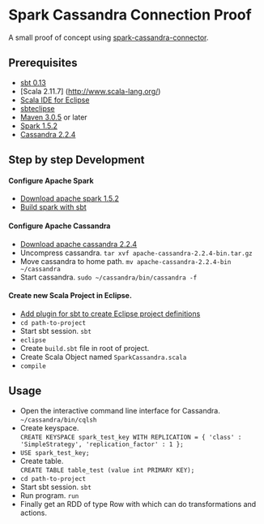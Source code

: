 Spark Cassandra Connection Proof
================================

A small proof of concept using [spark-cassandra-connector](https://github.com/datastax/spark-cassandra-connector).  

Prerequisites
-------------

* [sbt 0.13](http://www.scala-sbt.org/download.html)
* [Scala 2.11.7] (http://www.scala-lang.org/)
* [Scala IDE for Eclipse](http://scala-ide.org/)
* [sbteclipse](https://github.com/typesafehub/sbteclipse)
* [Maven 3.0.5](https://maven.apache.org/download.cgi) or later
* [Spark 1.5.2](http://spark.apache.org/)
* [Cassandra 2.2.4](http://cassandra.apache.org/download/)

Step by step Development
------------------------

#### Configure Apache Spark

- [Download apache spark 1.5.2](http://spark.apache.org/downloads.html)
- [Build spark with sbt](http://spark.apache.org/docs/latest/building-spark.html#building-with-sbt)

#### Configure Apache Cassandra

- [Download apache cassandra 2.2.4](http://cassandra.apache.org/download/)
- Uncompress cassandra. `tar xvf apache-cassandra-2.2.4-bin.tar.gz`
- Move cassandra to home path. `mv apache-cassandra-2.2.4-bin ~/cassandra`
- Start cassandra. `sudo ~/cassandra/bin/cassandra -f`

#### Create new Scala Project in Eclipse.

- [Add plugin for sbt to create Eclipse project definitions](https://github.com/typesafehub/sbteclipse)
- `cd path-to-project`  
- Start sbt session. `sbt`
- `eclipse`
- Create `build.sbt` file in root of project.  
- Create Scala Object named `SparkCassandra.scala`
- `compile`

Usage
-----

- Open the interactive command line interface for Cassandra.  
`~/cassandra/bin/cqlsh`  
- Create keyspace.  
`CREATE KEYSPACE spark_test_key WITH REPLICATION = { 'class' : 'SimpleStrategy', 'replication_factor' : 1 };`  
- `USE spark_test_key;`  
- Create table.  
`CREATE TABLE table_test (value int PRIMARY KEY);`
- `cd path-to-project`  
- Start sbt session. `sbt`  
- Run program. `run`
- Finally get an RDD of type Row with which can do transformations and actions.
